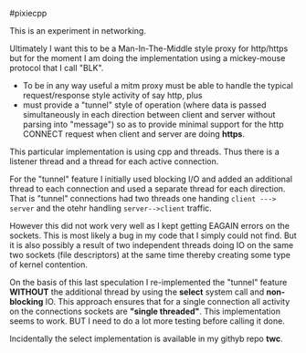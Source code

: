 #pixiecpp 

This is an experiment in networking.

Ultimately I want this to be a Man-In-The-Middle style proxy for http/https but for the moment I am doing the implementation
using a mickey-mouse protocol that I call "BLK".

-	To be in any way useful a mitm proxy must be able to handle the typical request/response style activity of say http, plus
-	must provide a "tunnel" style of operation (where data is passed simultaneously in each direction between client and server
	 without parsing into "message") so as to provide minimal support for the http CONNECT request when client and server 
	 are doing __https__.
	 
This particular implementation is using cpp and threads. Thus there is a listener thread and a thread for each active connection.

For the "tunnel" feature I initially used blocking I/O and added an additional thread to each connection and used a separate
thread for each direction. That is "tunnel" connections had two threads one handing ```client ---> server``` and the otehr handling
```server-->client``` traffic.

However this did not work very well as I kept getting EAGAIN errors on the sockets. This is most likely a bug in my code
that I simply could not find. But it is also possibly a result of two independent threads doing IO on the same two sockets
(file descriptors) at the same time thereby creating some type of kernel contention.

On the basis of this last speculation I re-implemented the "tunnel" feature __WITHOUT__ the additional thread by
using the __select__ system call and __non-blocking__ IO. This approach ensures that for a single connection
all activity on the connections sockets are __"single threaded"__. This implementation seems to work. BUT I need
to do a lot more testing before calling it done.

Incidentally the select implementation is available in my githyb repo __twc__.